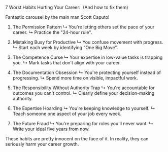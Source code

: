 7 Worst Habits Hurting Your Career:⁣
⁣
(And how to fix them)⁣

Fantastic carousel by the main man Scott Caputo!

1. The Permission Pattern
   ↳ You're letting others set the pace of your career.
   ↳ Practice the "24-hour rule".

2. Mistaking Busy for Productive
   ↳ You confuse movement with progress.
   ↳ Start each week by identifying "One Big Move".

3. The Competence Curse
   ↳ Your expertise in low-value tasks is trapping you.
   ↳ Mark tasks that don't align with your career.

4. The Documentation Obsession
   ↳ You're protecting yourself instead of progressing.
   ↳ Spend more time on visible, impactful work.

5. The Responsibility Without Authority Trap
   ↳ You're accountable for outcomes you can't control.
   ↳ Clearly define your decision-making authority.

6. The Expertise Hoarding
   ↳ You're keeping knowledge to yourself.
   ↳ Teach someone one aspect of your job every week.

7. The Future Fraud
   ↳ You're preparing for roles you'll never want.
   ↳ Write your ideal five years from now.

These habits are pretty innocent on the face of it.
In reality, they can seriously harm your career growth.

